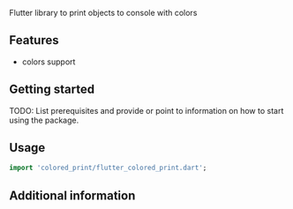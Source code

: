 Flutter library to print objects to console with colors

## Features

- colors support

## Getting started

TODO: List prerequisites and provide or point to information on how to
start using the package.

## Usage

```dart
import 'colored_print/flutter_colored_print.dart';
```

## Additional information
